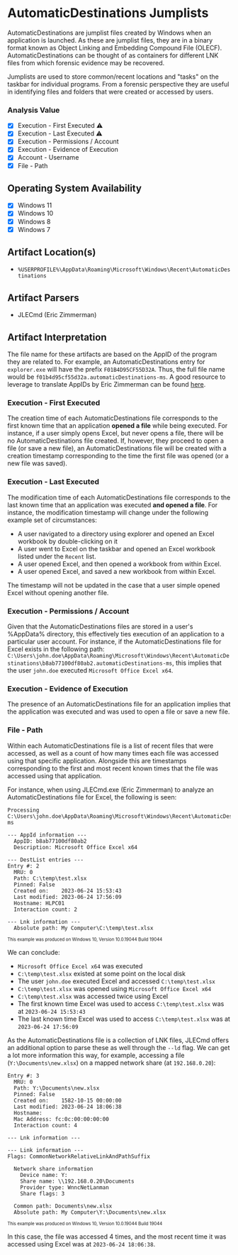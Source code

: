# AutomaticDestinations Jumplists
AutomaticDestinations are jumplist files created by Windows when an application is launched. As these are jumplist files, they are in a binary format known as Object Linking and Embedding Compound File (OLECF). AutomaticDestinations can be thought of as containers for different LNK files from which forensic evidence may be recovered. 

Jumplists are used to store common/recent locations and "tasks" on the taskbar for individual programs. From a forensic perspective they are useful in identifying files and folders that were created or accessed by users. 

### Analysis Value
 - [x] Execution - First Executed ⚠️
 - [x] Execution - Last Executed ⚠️
 - [x] Execution - Permissions / Account
 - [x] Execution - Evidence of Execution
 - [x] Account - Username
 - [x] File - Path

## Operating System Availability
 - [x] Windows 11
 - [x] Windows 10
 - [x] Windows 8
 - [x] Windows 7

## Artifact Location(s)
 - `%USERPROFILE%\AppData\Roaming\Microsoft\Windows\Recent\AutomaticDestinations`

## Artifact Parsers
 - JLECmd (Eric Zimmerman)

## Artifact Interpretation
The file name for these artifacts are based on the AppID of the program they are related to. For example, an AutomaticDestinations entry for `explorer.exe` will have the prefix `F01B4D95CF55D32A`. Thus, the full file name would be `f01b4d95cf55d32a.automaticDestinations-ms`. A good resource to leverage to translate AppIDs by Eric Zimmerman can be found [here](https://github.com/EricZimmerman/JumpList/blob/master/JumpList/Resources/AppIDs.txt).

### Execution - First Executed
The creation time of each AutomaticDestinations file corresponds to the first known time that an application **opened a file** while being executed. For instance, if a user simply opens Excel, but never opens a file, there will be no AutomaticDestinations file created. If, however, they proceed to open a file (or save a new file), an AutomaticDestinations file will be created with a creation timestamp corresponding to the time the first file was opened (or a new file was saved). 

### Execution - Last Executed
The modification time of each AutomaticDestinations file corresponds to the last known time that an application was executed **and opened a file**. For instance, the modification timestamp will change under the following example set of circumstances:

 - A user navigated to a directory using explorer and opened an Excel workbook by double-clicking on it
 - A user went to Excel on the taskbar and opened an Excel workbook listed under the `Recent` list. 
 - A user opened Excel, and then opened a workbook from within Excel.
 - A user opened Excel, and saved a new workbook from within Excel.

The timestamp will not be updated in the case that a user simple opened Excel without opening another file. 

### Execution - Permissions / Account
Given that the AutomaticDestinations files are stored in a user's %AppData% directory, this effectively ties execution of an application to a particular user account. For instance, if the AutomaticDestinations file for Excel exists in the following path: `C:\Users\john.doe\AppData\Roaming\Microsoft\Windows\Recent\AutomaticDestinations\b8ab77100df80ab2.automaticDestinations-ms`, this implies that the user `john.doe` executed `Microsoft Office Excel x64`.

### Execution - Evidence of Execution
The presence of an AutomaticDestinations file for an application implies that the application was executed and was used to open a file or save a new file.

### File - Path
Within each AutomaticDestinations file is a list of recent files that were accessed, as well as a count of how many times each file was accessed using that specific application. Alongside this are timestamps corresponding to the first and most recent known times that the file was accessed using that application. 

For instance, when using JLECmd.exe (Eric Zimmerman) to analyze an AutomaticDestinations file for Excel, the following is seen:

```
Processing C:\Users\john.doe\AppData\Roaming\Microsoft\Windows\Recent\AutomaticDestinations\b8ab77100df80ab2.automaticDestinations-ms

--- AppId information ---
  AppID: b8ab77100df80ab2
  Description: Microsoft Office Excel x64

--- DestList entries ---
Entry #: 2
  MRU: 0
  Path: C:\temp\test.xlsx
  Pinned: False
  Created on:    2023-06-24 15:53:43
  Last modified: 2023-06-24 17:56:09
  Hostname: HLPC01
  Interaction count: 2

--- Lnk information ---
  Absolute path: My Computer\C:\temp\test.xlsx
```
<sup><sub>This example was produced on Windows 10, Version 10.0.19044 Build 19044</sub></sup>

We can conclude:
 - `Microsoft Office Excel x64` was executed
 - `C:\temp\test.xlsx` existed at some point on the local disk
 - The user `john.doe` executed Excel and accessed `C:\temp\test.xlsx`
 - `C:\temp\test.xlsx` was opened using `Microsoft Office Excel x64`
 - `C:\temp\test.xlsx` was accessed twice using Excel
 - The first known time Excel was used to access `C:\temp\test.xlsx` was at `2023-06-24 15:53:43`
 - The last known time Excel was used to access `C:\temp\test.xlsx` was at `2023-06-24 17:56:09`

As the AutomaticDestinations file is a collection of LNK files, JLECmd offers an additional option to parse these as well through the `--ld` flag. We can get a lot more information this way, for example, accessing a file (`Y:\Documents\new.xlsx`) on a mapped network share (at `192.168.0.20`):

```
Entry #: 3
  MRU: 0
  Path: Y:\Documents\new.xlsx
  Pinned: False
  Created on:    1582-10-15 00:00:00
  Last modified: 2023-06-24 18:06:38
  Hostname:
  Mac Address: fc:0c:00:00:00:00
  Interaction count: 4

--- Lnk information ---

--- Link information ---
Flags: CommonNetworkRelativeLinkAndPathSuffix

  Network share information
    Device name: Y:
    Share name: \\192.168.0.20\Documents
    Provider type: WnncNetLanman
    Share flags: 3

  Common path: Documents\new.xlsx
  Absolute path: My Computer\Y:\Documents\new.xlsx
```
<sup><sub>This example was produced on Windows 10, Version 10.0.19044 Build 19044</sub></sup>

In this case, the file was accessed 4 times, and the most recent time it was accessed using Excel was at `2023-06-24 18:06:38`.